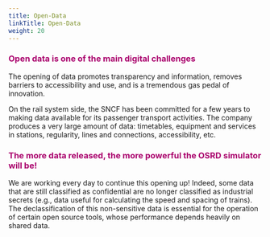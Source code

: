 ```yaml
---
title: Open-Data
linkTitle: Open-Data
weight: 20
---
```


### <font color=#aa026d>Open data is one of the main digital challenges</font>

The opening of data promotes transparency and information, removes barriers to accessibility and use, and is a tremendous gas pedal of innovation.

On the rail system side, the SNCF has been committed for a few years to making data available for its passenger transport activities. The company produces a very large amount of data: timetables, equipment and services in stations, regularity, lines and connections, accessibility, etc.

### <font color=#aa026d>The more data released, the more powerful the OSRD simulator will be!</font>

We are working every day to continue this opening up! Indeed, some data that are still classified as confidential are no longer classified as industrial secrets (e.g., data useful for calculating the speed and spacing of trains). The declassification of this non-sensitive data is essential for the operation of certain open source tools, whose performance depends heavily on shared data.


